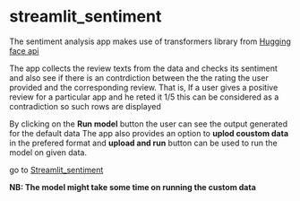 # streamlit_sentiment

The sentiment analysis app makes use of transformers library from [Hugging face api](https://github.com/covid19india/api)

The app collects the review texts from the data and checks its sentiment and also see if 
there is an contrdiction between the the rating the user provided and the corresponding review.
That is, If a user gives a positive review for a particular app and he reted it 1/5 this can be considered as a contradiction so such rows are displayed 

By clicking on the **Run model** button the user can see the output generated for the default data 
The app also provides an option to **uplod coustom data** in the prefered format and **upload and run** button can be used to run the model on given data.

go to [Streamlit_sentiment](https://prabinrajkp-streamlit-sentiment-app-pcxqkk.streamlitapp.com/)

**NB: The model might take some time on running the custom data**

